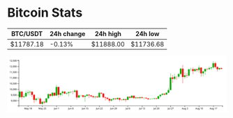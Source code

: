 # Bitcoin Stats

BTC/USDT|24h change|24h high|24h low|
|---|---|---|---|
|$11787.18|-0.13%|$11888.00|$11736.68|

<img src="./chart.svg">
